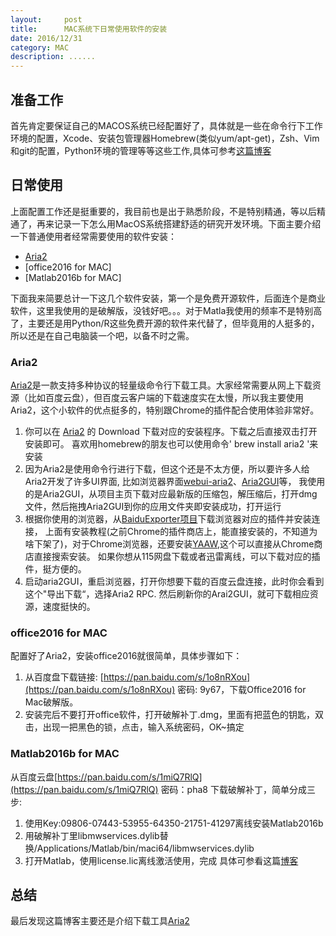 ```yaml
---
layout:     post
title:      MAC系统下日常使用软件的安装
date: 2016/12/31
category: MAC
description: ......
---
```


## 准备工作
   
首先肯定要保证自己的MACOS系统已经配置好了，具体就是一些在命令行下工作环境的配置，Xcode、安装包管理器Homebrew(类似yum/apt-get)，Zsh、Vim和git的配置，Python环境的管理等等这些工作,具体可参考[这篇博客](http://sourabhbajaj.com/mac-setup/Apps/Settings.html)

## 日常使用

上面配置工作还是挺重要的，我目前也是出于熟悉阶段，不是特别精通，等以后精通了，再来记录一下怎么用MacOS系统搭建舒适的研究开发环境。下面主要介绍一下普通使用者经常需要使用的软件安装：

* [Aria2](https://aria2.github.io/)
* [office2016 for MAC]
* [Matlab2016b for MAC]

下面我来简要总计一下这几个软件安装，第一个是免费开源软件，后面连个是商业软件，这里我使用的是破解版，没钱好吧。。。对于Matla我使用的频率不是特别高了，主要还是用Python/R这些免费开源的软件来代替了，但毕竟用的人挺多的，所以还是在自己电脑装一个吧，以备不时之需。

### Aria2

[Aria2](https://aria2.github.io/)是一款支持多种协议的轻量级命令行下载工具。大家经常需要从网上下载资源（比如百度云盘），但百度云客户端的下载速度实在太慢，所以我主要使用Aria2，这个小软件的优点挺多的，特别跟Chrome的插件配合使用体验非常好。
     
1. 你可以在 [Aria2](https://aria2.github.io/) 的 Download 下载对应的安装程序。下载之后直接双击打开安装即可。  喜欢用homebrew的朋友也可以使用命令' brew install aria2 '来安装
2. 因为Aria2是使用命令行进行下载，但这个还是不太方便，所以要许多人给Aria2开发了许多UI界面,  比如浏览器界面[webui-aria2](https://github.com/ziahamza/webui-aria2)、[Aria2GUI](https://github.com/yangshun1029/aria2gui)等，  我使用的是Aria2GUI，从项目主页下载对应最新版的压缩包，解压缩后，打开dmg文件，然后拖拽Aria2GUI到你的应用文件夹即安装成功，打开运行
3. 根据你使用的浏览器，从[BaiduExporter项目](https://github.com/acgotaku/BaiduExporter)下载浏览器对应的插件并安装连接，  上面有安装教程(之前Chrome的插件商店上，能直接安装的，不知道为啥下架了)，对于Chrome浏览器，还要安装[YAAW](https://github.com/acgotaku/YAAW-for-Chrome),这个可以直接从Chrome商店直接搜索安装。  如果你想从115网盘下载或者迅雷离线，可以下载对应的插件，挺方便的。
4. 启动aria2GUI，重启浏览器，打开你想要下载的百度云盘连接，此时你会看到这个"导出下载“，选择Aria2 RPC. 然后刷新你的Arai2GUI，就可下载相应资源，速度挺快的。

### office2016 for MAC 
配置好了Aria2，安装office2016就很简单，具体步骤如下：

1. 从百度盘下载链接: [https://pan.baidu.com/s/1o8nRXou](https://pan.baidu.com/s/1o8nRXou) 密码: 9y67，下载Office2016 for Mac破解版。
2. 安装完后不要打开office软件，打开破解补丁.dmg，里面有把蓝色的钥匙，双击，出现一把黑色的锁，点击，输入系统密码，OK~搞定

### Matlab2016b for MAC

从百度云盘[https://pan.baidu.com/s/1miQ7RlQ](https://pan.baidu.com/s/1miQ7RlQ) 密码：pha8 下载破解补丁，简单分成三步:
1. 使用Key:09806-07443-53955-64350-21751-41297离线安装Matlab2016b
2. 用破解补丁里libmwservices.dylib替换/Applications/Matlab/bin/maci64/libmwservices.dylib
3. 打开Matlab，使用license.lic离线激活使用，完成
具体可参看这篇[博客](http://www.sdifenzhou.com/matlab2016b.html)

## 总结

最后发现这篇博客主要还是介绍下载工具[Aria2](https://aria2.github.io/)

    

    
     
